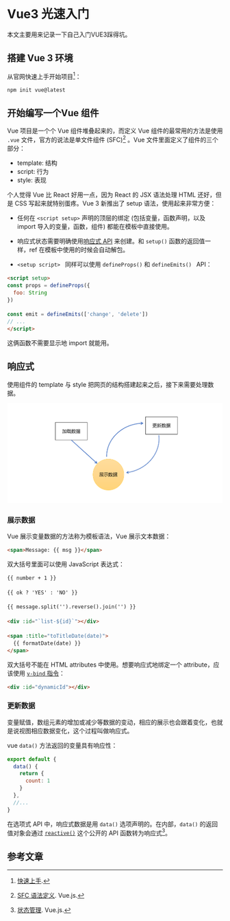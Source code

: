 # Vue3 光速入门

本文主要用来记录一下自己入门VUE3踩得坑。



## 搭建 Vue 3 环境	

从官网快速上手开始项目[^1]：

```shell
npm init vue@latest
```

## 开始编写一个Vue 组件

Vue 项目是一个个 Vue 组件堆叠起来的，而定义 Vue 组件的最常用的方法是使用 `.vue` 文件，官方的说法是单文件组件 (SFC)[^2] 。Vue 文件里面定义了组件的三个部分：

- template: 结构
- script: 行为
- style: 表现

个人觉得 Vue 比 React 好用一点，因为 React 的 JSX 语法处理 HTML 还好，但是 CSS 写起来就特别蛋疼。Vue 3 新推出了 setup 语法，使用起来非常方便：

- 任何在 `<script setup>` 声明的顶层的绑定 (包括变量，函数声明，以及 import 导入的变量，函数，组件) 都能在模板中直接使用。
- 响应式状态需要明确使用[响应式 API](https://cn.vuejs.org/api/reactivity-core.html) 来创建。和 `setup()` 函数的返回值一样，ref 在模板中使用的时候会自动解包。

- `<setup script> ` 同样可以使用 `defineProps()` 和 `defineEmits() ` API：

```html
<script setup>
const props = defineProps({
  foo: String
})

const emit = defineEmits(['change', 'delete'])
// ...
</script>
```

这俩函数不需要显示地 import 就能用。

## 响应式

使用组件的 template 与 style 把网页的结构搭建起来之后，接下来需要处理数据。

![image-20221103155221942](image-20221103155221942.png)

### 展示数据

Vue 展示变量数据的方法称为模板语法，Vue 展示文本数据：

```html
<span>Message: {{ msg }}</span>
```

双大括号里面可以使用 JavaScript 表达式：

```html
{{ number + 1 }}

{{ ok ? 'YES' : 'NO' }}

{{ message.split('').reverse().join('') }}

<div :id="`list-${id}`"></div>

<span :title="toTitleDate(date)">
  {{ formatDate(date) }}
</span>
```

双大括号不能在 HTML attributes 中使用。想要响应式地绑定一个 attribute，应该使用 [`v-bind` 指令](https://cn.vuejs.org/api/built-in-directives.html#v-bind)：

```html
<div :id="dynamicId"></div>
```

### 更新数据

变量赋值，数组元素的增加或减少等数据的变动，相应的展示也会跟着变化，也就是说视图相应数据变化，这个过程叫做响应式。

vue `data()` 方法返回的变量具有响应性：

```js
export default {
  data() {
    return {
      count: 1
    }
  },
  //...
}
```

在选项式 API 中，响应式数据是用 `data()` 选项声明的。在内部，`data()` 的返回值对象会通过 [`reactive()`](https://cn.vuejs.org/api/reactivity-core.html#reactive) 这个公开的 API 函数转为响应式[^3]。





## 参考文章



[^1]: [快速上手](https://cn.vuejs.org/guide/quick-start.html).

[^2]:[SFC 语法定义](https://cn.vuejs.org/api/sfc-spec.html). Vue.js. 

[^3]: [状态管理](https://cn.vuejs.org/guide/scaling-up/state-management.html). Vue.js. 
